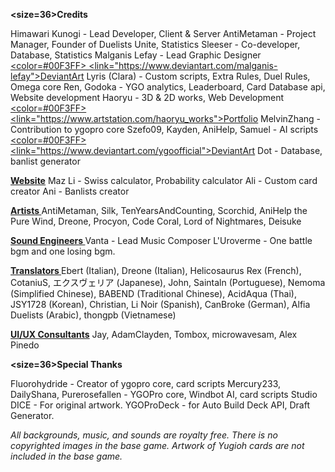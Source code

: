 <b><size=36>Credits</size></b>

Himawari Kunogi - Lead Developer, Client & Server
AntiMetaman - Project Manager, Founder of Duelists Unite, Statistics
Sleeser - Co-developer, Database, Statistics
Malganis Lefay - Lead Graphic Designer <u><color=#00F3FF>
<link="https://www.deviantart.com/malganis-lefay">DeviantArt</link></color></u>
Lyris (Clara) - Custom scripts, Extra Rules, Duel Rules, Omega core
Ren, Godoka - YGO analytics, Leaderboard, Card Database api, Website development
Haoryu - 3D & 2D works, Web Development
<u><color=#00F3FF>
<link="https://www.artstation.com/haoryu_works">Portfolio</link></color></u>
MelvinZhang - Contribution to ygopro core
Szefo09, Kayden, AniHelp, Samuel - AI scripts
<u><color=#00F3FF>
<link="https://www.deviantart.com/ygoofficial">DeviantArt</link></color></u>
Dot - Database, banlist generator

<b><u>Website</u></b>
Maz Li - Swiss calculator, Probability calculator
Ali - Custom card creator
Ani - Banlists creator

<b><u>Artists
</u></b>
AntiMetaman, Silk, TenYearsAndCounting, Scorchid, AniHelp the Pure Wind, Dreone, Procyon, Code Coral, Lord of Nightmares, Deisuke

<b><u>Sound Engineers
</u></b>
Vanta - Lead Music Composer
L'Uroverme - One battle bgm and one losing bgm.

<b><u>Translators
</u></b>
Ebert (Italian), Dreone (Italian), Helicosaurus Rex (French), CotaniuS, エクスヴェリア (Japanese), John, Saintaln (Portuguese), Nemoma (Simplified Chinese), BABEND (Traditional Chinese), AcidAqua (Thai), JSY1728 (Korean), Christian, Li Noir (Spanish), CanBroke (German), Alfia Duelists (Arabic), thongpb (Vietnamese)

<b><u>UI/UX Consultants</u></b>
Jay, AdamClayden, Tombox, microwavesam, Alex Pinedo

<b><size=36>Special Thanks</size></b>

Fluorohydride - Creator of ygopro core, card scripts
Mercury233, DailyShana, Purerosefallen - YGOPro core, Windbot AI, card scripts
Studio DICE - For original artwork. YGOProDeck - for Auto Build Deck API, Draft Generator.

<i>All backgrounds, music, and sounds are royalty free. There is no copyrighted images in the base game. Artwork of Yugioh cards are not included in the base game.</i>
